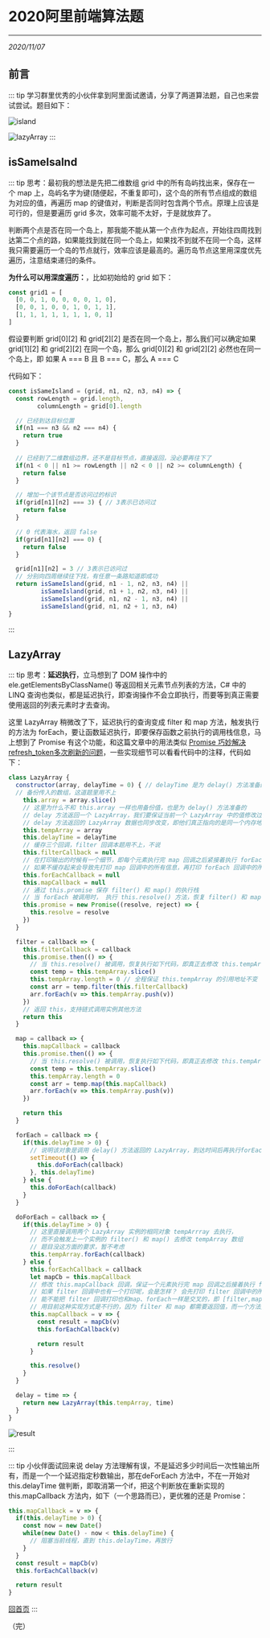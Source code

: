 # 2020阿里前端算法题
---
*2020/11/07*

## 前言

::: tip
  学习群里优秀的小伙伴拿到阿里面试邀请，分享了两道算法题，自己也来尝试尝试。题目如下：

  ![island](./assets/island.png)

  ![lazyArray](./assets/lazyArray.png)
:::

## isSameIsalnd

::: tip
  思考：最初我的想法是先把二维数组 grid 中的所有岛屿找出来，保存在一个 map 上，岛屿名字为键(随便起，不重复即可)，这个岛的所有节点组成的数组为对应的值，再遍历 map 的键值对，判断是否同时包含两个节点。原理上应该是可行的，但是要遍历 grid 多次，效率可能不太好，于是就放弃了。

  判断两个点是否在同一个岛上，那我能不能从第一个点作为起点，开始往四周找到达第二个点的路，如果能找到就在同一个岛上，如果找不到就不在同一个岛，这样我只需要遍历一个岛的节点就行，效率应该是最高的。遍历岛节点这里用深度优先遍历，注意结束递归的条件。

  **为什么可以用深度遍历：**，比如初始给的 grid 如下：

```js
const grid1 = [
  [0, 0, 1, 0, 0, 0, 0, 1, 0],
  [0, 0, 1, 0, 0, 1, 0, 1, 1],
  [1, 1, 1, 1, 1, 1, 1, 0, 1]
]
```

  假设要判断 grid[0][2] 和 grid[2][2] 是否在同一个岛上，那么我们可以确定如果 grid[1][2] 和 grid[2][2] 在同一个岛，那么 grid[0][2] 和 grid[2][2] 必然也在同一个岛上，即 如果 A === B 且 B === C，那么 A === C


  代码如下：
```js
const isSameIsland = (grid, n1, n2, n3, n4) => {
  const rowLength = grid.length,
        columnLength = grid[0].length

  // 已经到达目标位置
  if(n1 === n3 && n2 === n4) {
    return true
  }
  
  // 已经到了二维数组边界，还不是目标节点，直接返回，没必要再往下了
  if(n1 < 0 || n1 >= rowLength || n2 < 0 || n2 >= columnLength) {
    return false
  }

  // 增加一个该节点是否访问过的标识
  if(grid[n1][n2] === 3) { // 3表示已访问过
    return false
  }

  // 0 代表海水，返回 false
  if(grid[n1][n2] === 0) {
    return false
  }

  grid[n1][n2] = 3 // 3表示已访问过
  // 分别向四周继续往下找，有任意一条路知道即成功
  return isSameIsland(grid, n1 - 1, n2, n3, n4) ||
         isSameIsland(grid, n1 + 1, n2, n3, n4) ||
         isSameIsland(grid, n1, n2 - 1, n3, n4) ||
         isSameIsland(grid, n1, n2 + 1, n3, n4)
}
```
:::

## LazyArray

::: tip
  思考：**延迟执行**，立马想到了 DOM 操作中的 ele.getElementsByClassName() 等返回相关元素节点列表的方法，C# 中的 LINQ 查询也类似，都是延迟执行，即查询操作不会立即执行，而要等到真正需要使用返回的列表元素时才去查询。

  这里 LazyArray 稍微改了下，延迟执行的查询变成 filter 和 map 方法，触发执行的方法为 forEach，要让函数延迟执行，即要保存函数之前执行的调用栈信息，马上想到了 Promise 有这个功能，和这篇文章中的用法类似 [Promise 巧妙解决refresh_token多次刷新的问题](https://mp.weixin.qq.com/s?__biz=MzIwNjc5ODA1Mw==&mid=2247484094&idx=1&sn=a39d5b16f674bc5b41a23ed322dee230&chksm=971d6f34a06ae6220e11378a41b2a22247551b47fca62d753559f926ffb8a0c3c2ca7effd629&token=181237259&lang=zh_CN#rd)，一些实现细节可以看看代码中的注释，代码如下：

```js
class LazyArray {
  constructor(array, delayTime = 0) { // delayTime 是为 delay() 方法准备的
  // 备份传入的数组，这道题里用不上
    this.array = array.slice() 
    // 这里为什么不和 this.array 一样也用备份值，也是为 delay() 方法准备的
    // delay 方法返回一个 LazyArray，我们要保证当前一个 LazyArray 中的值修改过后，
    // delay 方法返回的 LazyArray 数据也同步改变，即他们真正指向的是同一个内存地址
    this.tempArray = array 
    this.delayTime = delayTime
    // 缓存三个回调，filter 回调本题用不上，不说
    this.filterCallback = null
    // 在打印输出的时候有一个细节，即每个元素执行完 map 回调之后紧接着执行 forEach 回调
    // 如果不缓存起来会导致先打印 map 回调中的所有信息，再打印 forEach 回调中的所有信息，而不是交叉式的打印
    this.forEachCallback = null
    this.mapCallback = null
    // 通过 this.promise 保存 filter() 和 map() 的执行栈
    // 当 forEach 被调用时， 执行 this.resolve() 方法，恢复 filter() 和 map() 的执行
    this.promise = new Promise((resolve, reject) => {
      this.resolve = resolve
    })
  }

  filter = callback => {
    this.filterCallback = callback
    this.promise.then(() => {
      // 当 this.resolve() 被调用，恢复执行如下代码，即真正去修改 this.tempArray 中的数据
      const temp = this.tempArray.slice()
      this.tempArray.length = 0 // 全程保证 this.tempArray 的引用地址不变
      const arr = temp.filter(this.filterCallback)
      arr.forEach(v => this.tempArray.push(v))
    })
    // 返回 this，支持链式调用实例其他方法
    return this
  }

  map = callback => {
    this.mapCallback = callback
    this.promise.then(() => {
      // 当 this.resolve() 被调用，恢复执行如下代码，即真正去修改 this.tempArray 中的数据
      const temp = this.tempArray.slice()
      this.tempArray.length = 0
      const arr = temp.map(this.mapCallback)
      arr.forEach(v => this.tempArray.push(v))
    })

    return this
  }

  forEach = callback => {
    if(this.delayTime > 0) {
      // 说明该对象是调用 delay() 方法返回的 LazyArray，到达时间后再执行forEach 回调
      setTimeout(() => {
        this.doForEach(callback)
      }, this.delayTime)
    } else {
      this.doForEach(callback)
    }
  }

  doForEach = callback => {
    if(this.delayTime > 0) {
      // 这里直接调用两个 LazyArray 实例的相同对象 tempArrray 去执行，
      // 而不会触发上一个实例的 filter() 和 map() 去修改 tempArray 数组
      // 题目没这方面的要求，暂不考虑
      this.tempArray.forEach(callback)
    } else {
      this.forEachCallback = callback
      let mapCb = this.mapCallback
      // 修改 this.mapCallback 回调，保证一个元素执行完 map 回调之后接着执行 forEach 回调
      // 如果 filter 回调中也有一个打印呢，会是怎样？ 会先打印 filter 回调中的所有信息
      // 能不能把 filter 回调打印也和map、forEach一样是交叉的，即 [filter,map,forEach]、[filter,map,forEach]
      // 用目前这种实现方式是不行的，因为 filter 和 map 都需要返回值，而一个方法只有一个返回值，题目也没这个要求，不管它
      this.mapCallback = v => {
        const result = mapCb(v)
        this.forEachCallback(v)

        return result
      }

      this.resolve()
    } 
  }

  delay = time => {
    return new LazyArray(this.tempArray, time)
  }
}
```

  ![result](./assets/lazyArrayResult.png)

:::

::: tip
    小伙伴面试回来说 delay 方法理解有误，不是延迟多少时间后一次性输出所有，而是一个一个延迟指定秒数输出，那在deForEach 方法中，不在一开始对 this.delayTime 做判断，即取消第一个if，把这个判断放在重新实现的 this.mapCallback 方法内，如下（一个思路而已），更优雅的还是 Promise：

```js
this.mapCallback = v => {
  if(this.delayTime > 0) {
    const now = new Date()
    while(new Date() - now < this.delayTime) {
      // 阻塞当前线程，直到 this.delayTime，再放行
    }
  }
  const result = mapCb(v)
  this.forEachCallback(v)

  return result
}
```

  [回首页](/algorithm)
:::

（完）